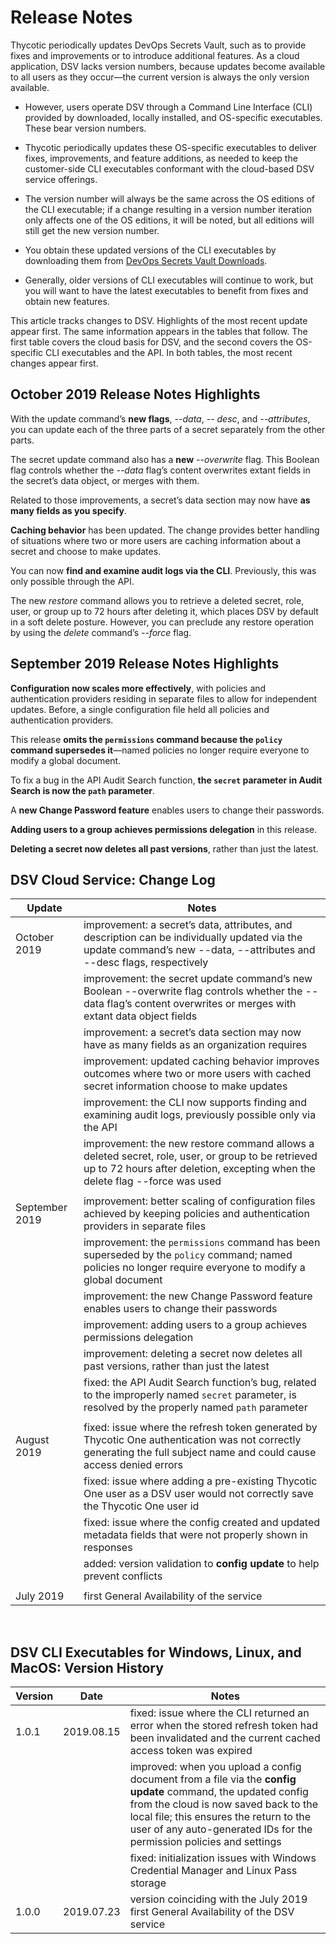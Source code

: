 ﻿[title]: # (Release Notes)
[tags]: # (DevOps Secrets Vault,DSV,)
[priority]: # (2110)

# Release Notes

Thycotic periodically updates DevOps Secrets Vault, such as to provide fixes and improvements or to introduce additional features. As a cloud application, DSV lacks version numbers, because updates become available to all users as they occur—the current version is always the only version available.

* However, users operate DSV through a Command Line Interface (CLI) provided by downloaded, locally installed, and OS-specific executables. These bear version numbers.

* Thycotic periodically updates these OS-specific executables to deliver fixes, improvements, and feature additions, as needed to keep the customer-side CLI executables conformant with the cloud-based DSV service offerings.

* The version number will always be the same across the OS editions of the CLI executable; if a change resulting in a version number iteration only affects one of the OS editions, it will be noted, but all editions will still get the new version number.

* You obtain these updated versions of the CLI executables by downloading them from [DevOps Secrets Vault Downloads](https://dsv.thycotic.com/downloads).

* Generally, older versions of CLI executables will continue to work, but you will want to have the latest executables to benefit from fixes and obtain new features.

This article tracks changes to DSV. Highlights of the most recent update appear first. The same information appears in the tables that follow. The first table covers the cloud basis for DSV, and the second covers the OS-specific CLI executables and the API. In both tables, the most recent changes appear first.

## October 2019 Release Notes Highlights

With the update command’s **new flags**, *--data*, *-- desc*, and *--attributes*, you can update each of the three parts of a secret separately from the other parts. 

The secret update command also has a **new** *--overwrite* flag. This Boolean flag controls whether the *--data* flag’s content overwrites extant fields in the secret’s data object, or merges with them.

Related to those improvements, a secret’s data section may now have **as many fields as you specify**.

**Caching behavior** has been updated. The change provides better handling of situations where two or more users are caching information about a secret and choose to make updates.

You can now **find and examine audit logs via the CLI**. Previously, this was only possible through the API. 

The new *restore* command allows you to retrieve a deleted secret, role, user, or group up to 72 hours after deleting it, which places DSV by default in a soft delete posture. However, you can preclude any restore operation by using the *delete* command’s *--force* flag.

## September 2019 Release Notes Highlights

**Configuration now scales more effectively**, with policies and authentication providers residing in separate files to allow for independent updates. Before, a single configuration file held all policies and authentication providers.

This release **omits the `permissions` command because the `policy` command supersedes it**—named policies no longer require everyone to modify a global document. 

To fix a bug in the API Audit Search function, **the `secret` parameter in Audit Search is now the `path` parameter**.

A **new Change Password feature** enables users to change their passwords.

**Adding users to a group achieves permissions delegation** in this release.

**Deleting a secret now deletes all past versions**, rather than just the latest.

## DSV Cloud Service: Change Log

| **Update**             | **Notes**                                  |
|------------------------|--------------------------------------------|
| October 2019           | improvement: a secret’s data, attributes, and description can be individually updated via the update command’s new --data, --attributes and --desc flags, respectively |
|                        | improvement: the secret update command’s new Boolean --overwrite flag controls whether the --data flag’s content overwrites or merges with extant data object fields |
|                        | improvement: a secret’s data section may now have as many fields as an organization requires |
|                        | improvement: updated caching behavior improves outcomes where two or more users with cached secret information choose to make updates  |
|                        | improvement: the CLI now supports finding and examining audit logs, previously possible only via the API |
|                        | improvement: the new restore command allows a deleted secret, role, user, or group to be retrieved up to 72 hours after deletion, excepting when the delete flag --force was used  |
|                        |      |
| September 2019         | improvement: better scaling of configuration files achieved by keeping policies and authentication providers in separate files  |
|                        | improvement: the `permissions` command has been superseded by the `policy` command; named policies no longer require everyone to modify a global document |
|                        | improvement: the new Change Password feature enables users to change their passwords |
|                        | improvement: adding users to a group achieves permissions delegation |
|                        | improvement: deleting a secret now deletes all past versions, rather than just the latest |
|                        | fixed: the API Audit Search function’s bug, related to the improperly named `secret` parameter, is resolved by the properly named `path` parameter |
|                        |      |
| August 2019            | fixed: issue where the refresh token generated by Thycotic One authentication was not correctly generating the full subject name and could cause access denied errors |
|                        | fixed: issue where adding a pre-existing Thycotic One user as a DSV user would not correctly save the Thycotic One user id |
|                        | fixed: issue where the config created and updated metadata fields that were not properly shown in responses |
|                        | added: version validation to **config update** to help prevent conflicts |
|                        |      |
| July 2019              | first General Availability of the service  |
 
  
  
 
## DSV CLI Executables for Windows, Linux, and MacOS: Version History

| **Version** | **Date**   | **Notes**  |
|-------------|------------|------------|
| 1.0.1       | 2019.08.15 | fixed: issue where the CLI returned an error when the stored refresh token had been invalidated and the current cached access token was expired |
|             |            | improved: when you upload a config document from a file via the **config update** command, the updated config from the cloud is now saved back to the local file; this ensures the return to the user of any auto-generated IDs for the permission policies and settings |
|             |            | fixed: initialization issues with Windows Credential Manager and Linux Pass storage |
| 1.0.0       | 2019.07.23 | version coinciding with the July 2019 first General Availability of the DSV service |

